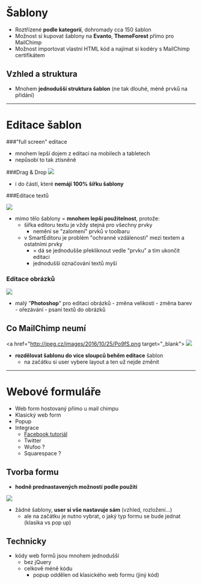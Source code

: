 **Šablony**
===

- Roztřízené **podle kategorií**, dohromady cca 150 šablon
- Možnost si kupovat šablony na **Evanto**, **ThemeForest** přímo pro MailChimp
- Možnost importovat vlastní HTML kód a najímat si kodéry s MailChimp certifikátem

## Vzhled a struktura
- Mnohem **jednodušší struktura šablon** (ne tak dlouhé, méně prvků na přidání)

<hr>

# **Editace šablon**

###"full screen" editace
- mnohem lepší dojem z editaci na mobilech a tabletech
- nepůsobí to tak ztísněně

###Drag & Drop
<a href="http://jpeg.cz/images/2016/10/25/YmAX.png" target="_blank">
<img src="http://jpeg.cz/images/2016/10/25/YmAX.png">
</a>
-  i do částí, které **nemájí 100% šířku šablony**

###Editace textů

<a href="http://jpeg.cz/images/2016/10/25/Tmqj0.png" target="_blank"><img src="http://jpeg.cz/images/2016/10/25/Tmqj0.png"></a>

- mimo tělo šablony = **mnohem lepší použitelnost**, protože:
	- šířka editoru textu je vždy stejná pro všechny prvky
		- nemění se "zalomení" prvků v toolbaru
	- v SmartEditoru je problém "ochranné vzdálenosti" mezi textem a ostatními prvky
		- = dá se jednodušše překliknout vedle "prvku" a tím ukončit editaci
		- jednodušší označování textů myší

### Editace obrázků

<a href="http://jpeg.cz/images/2016/10/25/2SCIc.png" target="_blank"><img src="http://jpeg.cz/images/2016/10/25/2SCIc.png"></a>

- malý "**Photoshop**" pro editaci obrázků
		- změna velikosti
		- změna barev
		- ořezávání
		- psaní textů do obrázků

## Co MailChimp neumí

<a href="http://jpeg.cz/images/2016/10/25/Po9fS.png target="_blank">
<img src="http://jpeg.cz/images/2016/10/25/Po9fS.png">
</a>

- **rozdělovat šablonu do více sloupců behěm editace** šablon
	- na začátku si user vybere layout a ten už nejde změnit

---

# **Webové formuláře**

- Web form hostovaný přímo u mail chimpu
- Klasický web form
- Popup
- Integrace
	- [Facebook tutoriál](http://kb.mailchimp.com/integrations/facebook/add-or-remove-a-signup-form-on-your-facebook-page?&_ga=1.195036332.1084885081.1473073083)
	- Twitter
	- Wufoo ?
	- Squarespace ?


## Tvorba formu
- **hodně prednastavených možností** **podle použití**
<a href="http://jpeg.cz/images/2016/10/25/sUb3D.png" target="_blank">
<img src="http://jpeg.cz/images/2016/10/25/sUb3D.png">
</a>

- žádné šablony, **user si vše nastavuje sám** (vzhled, rozložení...)
	- ale na začátku je nutno vybrat, o jaký typ formu se bude jednat (klasika vs pop up)

## Technicky
- kódy web formů jsou mnohem jednodušší
	- bez jQuery
	- celkově méně kódu
		- popup oddělen od klasického web formu (jiný kód)





